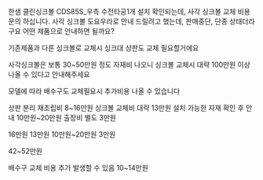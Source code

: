 한샘 클린싱크볼 CDS85S_우측 수전타공1개
설치 확인되는데, 사각 싱크볼 교체 비용 문의 하십니다.
사각 싱크볼 도요우라로 안내 드릴려고 했는데, 판매중단, 단종 상태더라구요 어떤 제품으로 안내하면 될까요?

기존제품과 다른 싱크볼로 교체시 싱크대 상판도 교체 필요할거에요

사각싱크볼은 보통 30~50만원 정도 자재비 나오니  싱크볼 교체시 대략 100만원 이상나올 수 있다고 안내해주세요

모델에 따라 배수구도 교체필요시 추가비용 나올 수 있습니다

상판 분리 재조립비 8~16만원
싱크볼 교체비 대략 13만원
설치 가능한 자재 확인 후 안내 10만원~20만원
출장비 별도 3만원

16만원
13만원 
10만원~20만원
3만원

42~52만원

배수구 교체 비용 추가 발생할 수 있음
10~14만원